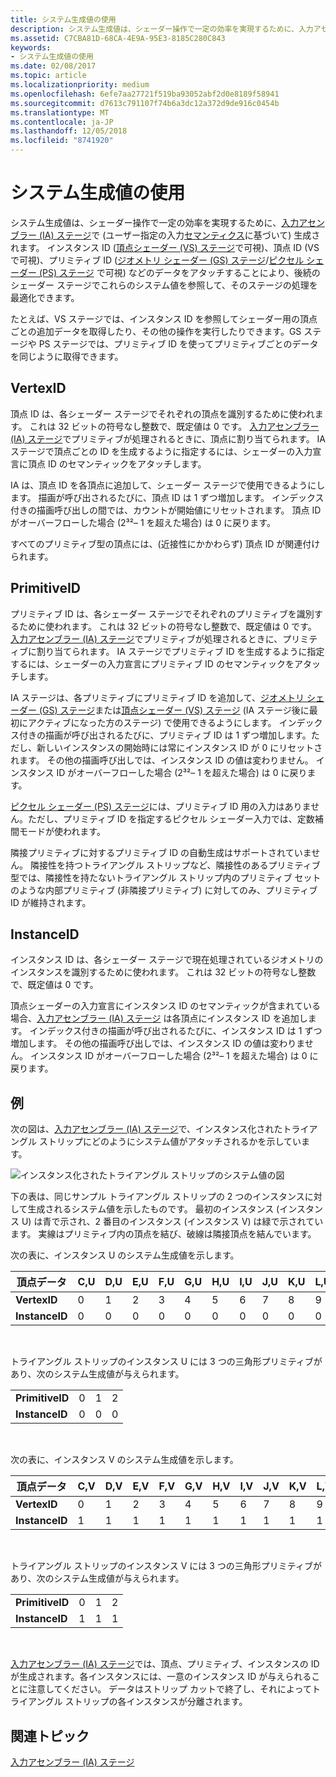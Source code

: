 ```yaml
---
title: システム生成値の使用
description: システム生成値は、シェーダー操作で一定の効率を実現するために、入力アセンブラー (IA) ステージで (ユーザー指定の入力セマンティクスに基づいて) 生成されます。
ms.assetid: C7CBA81D-68CA-4E9A-95E3-8185C280C843
keywords:
- システム生成値の使用
ms.date: 02/08/2017
ms.topic: article
ms.localizationpriority: medium
ms.openlocfilehash: 6efe7aa27721f519ba93052abf2d0e8189f58941
ms.sourcegitcommit: d7613c791107f74b6a3dc12a372d9de916c0454b
ms.translationtype: MT
ms.contentlocale: ja-JP
ms.lasthandoff: 12/05/2018
ms.locfileid: "8741920"
---
```

# <a name="span-iddirect3dconceptsusingsystem-generatedvaluesspanusing-system-generated-values"></a><span id="direct3dconcepts.using_system-generated_values"></span>システム生成値の使用


システム生成値は、シェーダー操作で一定の効率を実現するために、[入力アセンブラー (IA) ステージ](input-assembler-stage--ia-.md)で (ユーザー指定の入力[セマンティクス](https://msdn.microsoft.com/library/windows/desktop/bb509647)に基づいて) 生成されます。 インスタンス ID ([頂点シェーダー (VS) ステージ](vertex-shader-stage--vs-.md)で可視)、頂点 ID (VS で可視)、プリミティブ ID ([ジオメトリ シェーダー (GS) ステージ](geometry-shader-stage--gs-.md)/[ピクセル シェーダー (PS) ステージ](pixel-shader-stage--ps-.md) で可視) などのデータをアタッチすることにより、後続のシェーダー ステージでこれらのシステム値を参照して、そのステージの処理を最適化できます。

たとえば、VS ステージでは、インスタンス ID を参照してシェーダー用の頂点ごとの追加データを取得したり、その他の操作を実行したりできます。GS ステージや PS ステージでは、プリミティブ ID を使ってプリミティブごとのデータを同じように取得できます。

## <a name="span-idvertexidspanspan-idvertexidspanspan-idvertexidspanvertexid"></a><span id="VertexID"></span><span id="vertexid"></span><span id="VERTEXID"></span>VertexID


頂点 ID は、各シェーダー ステージでそれぞれの頂点を識別するために使われます。 これは 32 ビットの符号なし整数で、既定値は 0 です。 [入力アセンブラー (IA) ステージ](input-assembler-stage--ia-.md)でプリミティブが処理されるときに、頂点に割り当てられます。 IA ステージで頂点ごとの ID を生成するように指定するには、シェーダーの入力宣言に頂点 ID のセマンティックをアタッチします。

IA は、頂点 ID を各頂点に追加して、シェーダー ステージで使用できるようにします。 描画が呼び出されるたびに、頂点 ID は 1 ずつ増加します。 インデックス付きの描画呼び出しの間では、カウントが開始値にリセットされます。 頂点 ID がオーバーフローした場合 (2³²– 1 を超えた場合) は 0 に戻ります。

すべてのプリミティブ型の頂点には、(近接性にかかわらず) 頂点 ID が関連付けられます。

## <a name="span-idprimitiveidspanspan-idprimitiveidspanspan-idprimitiveidspanprimitiveid"></a><span id="PrimitiveID"></span><span id="primitiveid"></span><span id="PRIMITIVEID"></span>PrimitiveID


プリミティブ ID は、各シェーダー ステージでそれぞれのプリミティブを識別するために使われます。 これは 32 ビットの符号なし整数で、既定値は 0 です。 [入力アセンブラー (IA) ステージ](input-assembler-stage--ia-.md)でプリミティブが処理されるときに、プリミティブに割り当てられます。 IA ステージでプリミティブ ID を生成するように指定するには、シェーダーの入力宣言にプリミティブ ID のセマンティックをアタッチします。

IA ステージは、各プリミティブにプリミティブ ID を追加して、[ジオメトリ シェーダー (GS) ステージ](geometry-shader-stage--gs-.md)または[頂点シェーダー (VS) ステージ](vertex-shader-stage--vs-.md) (IA ステージ後に最初にアクティブになった方のステージ) で使用できるようにします。 インデックス付きの描画が呼び出されるたびに、プリミティブ ID は 1 ずつ増加します。ただし、新しいインスタンスの開始時には常にインスタンス ID が 0 にリセットされます。 その他の描画呼び出しでは、インスタンス ID の値は変わりません。 インスタンス ID がオーバーフローした場合 (2³²– 1 を超えた場合) は 0 に戻ります。

[ピクセル シェーダー (PS) ステージ](pixel-shader-stage--ps-.md)には、プリミティブ ID 用の入力はありません。ただし、プリミティブ ID を指定するピクセル シェーダー入力では、定数補間モードが使われます。

隣接プリミティブに対するプリミティブ ID の自動生成はサポートされていません。 隣接性を持つトライアングル ストリップなど、隣接性のあるプリミティブ型では、隣接性を持たないトライアングル ストリップ内のプリミティブ セットのような内部プリミティブ (非隣接プリミティブ) に対してのみ、プリミティブ ID が維持されます。

## <a name="span-idinstanceidspanspan-idinstanceidspanspan-idinstanceidspaninstanceid"></a><span id="InstanceID"></span><span id="instanceid"></span><span id="INSTANCEID"></span>InstanceID


インスタンス ID は、各シェーダー ステージで現在処理されているジオメトリのインスタンスを識別するために使われます。 これは 32 ビットの符号なし整数で、既定値は 0 です。

頂点シェーダーの入力宣言にインスタンス ID のセマンティックが含まれている場合、[入力アセンブラー (IA) ステージ](input-assembler-stage--ia-.md) は各頂点にインスタンス ID を追加します。 インデックス付きの描画が呼び出されるたびに、インスタンス ID は 1 ずつ増加します。 その他の描画呼び出しでは、インスタンス ID の値は変わりません。 インスタンス ID がオーバーフローした場合 (2³²– 1 を超えた場合) は 0 に戻ります。

## <a name="span-idexamplespanspan-idexamplespanspan-idexamplespanexample"></a><span id="Example"></span><span id="example"></span><span id="EXAMPLE"></span>例


次の図は、[入力アセンブラー (IA) ステージ](input-assembler-stage--ia-.md)で、インスタンス化されたトライアングル ストリップにどのようにシステム値がアタッチされるかを示しています。

![インスタンス化されたトライアングル ストリップのシステム値の図](images/d3d10-ia-example.png)

下の表は、同じサンプル トライアングル ストリップの 2 つのインスタンスに対して生成されるシステム値を示したものです。 最初のインスタンス (インスタンス U) は青で示され、2 番目のインスタンス (インスタンス V) は緑で示されています。 実線はプリミティブ内の頂点を結び、破線は隣接頂点を結んでいます。

次の表に、インスタンス U のシステム生成値を示します。

| 頂点データ    | C,U | D,U | E,U | F,U | G,U | H,U | I,U | J,U | K,U | L,U |
|----------------|-----|-----|-----|-----|-----|-----|-----|-----|-----|-----|
| **VertexID**   | 0   | 1   | 2   | 3   | 4   | 5   | 6   | 7   | 8   | 9   |
| **InstanceID** | 0   | 0   | 0   | 0   | 0   | 0   | 0   | 0   | 0   | 0   |

 

トライアングル ストリップのインスタンス U には 3 つの三角形プリミティブがあり、次のシステム生成値が与えられます。

|                 |     |     |     |
|-----------------|-----|-----|-----|
| **PrimitiveID** | 0   | 1   | 2   |
| **InstanceID**  | 0   | 0   | 0   |

 

次の表に、インスタンス V のシステム生成値を示します。

| 頂点データ    | C,V | D,V | E,V | F,V | G,V | H,V | I,V | J,V | K,V | L,V |
|----------------|-----|-----|-----|-----|-----|-----|-----|-----|-----|-----|
| **VertexID**   | 0   | 1   | 2   | 3   | 4   | 5   | 6   | 7   | 8   | 9   |
| **InstanceID** | 1   | 1   | 1   | 1   | 1   | 1   | 1   | 1   | 1   | 1   |

 

トライアングル ストリップのインスタンス V には 3 つの三角形プリミティブがあり、次のシステム生成値が与えられます。

|                 |     |     |     |
|-----------------|-----|-----|-----|
| **PrimitiveID** | 0   | 1   | 2   |
| **InstanceID**  | 1   | 1   | 1   |

 

[入力アセンブラー (IA) ステージ](input-assembler-stage--ia-.md)では、頂点、プリミティブ、インスタンスの ID が生成されます。各インスタンスには、一意のインスタンス ID が与えられることに注意してください。 データはストリップ カットで終了し、それによってトライアングル ストリップの各インスタンスが分離されます。

## <a name="span-idrelated-topicsspanrelated-topics"></a><span id="related-topics"></span>関連トピック


[入力アセンブラー (IA) ステージ](input-assembler-stage--ia-.md)

 

 





